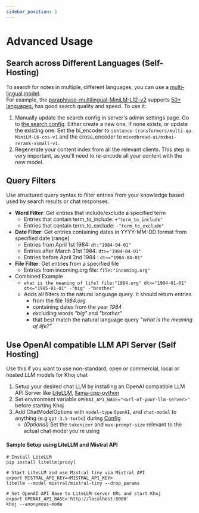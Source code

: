 ```yaml
---
sidebar_position: 3
---
```


# Advanced Usage

## Search across Different Languages (Self-Hosting)
To search for notes in multiple, different languages, you can use a [multi-lingual model](https://www.sbert.net/docs/pretrained_models.html#multi-lingual-models).<br />
For example, the [paraphrase-multilingual-MiniLM-L12-v2](https://huggingface.co/sentence-transformers/paraphrase-multilingual-MiniLM-L12-v2) supports [50+ languages](https://www.sbert.net/docs/pretrained_models.html#:~:text=we%20used%20the%20following%2050%2B%20languages), has good search quality and speed. To use it:
1. Manually update the search config in server's admin settings page. Go to [the search config](http://localhost:42110/server/admin/database/searchmodelconfig/). Either create a new one, if none exists, or update the existing one. Set the bi_encoder to `sentence-transformers/multi-qa-MiniLM-L6-cos-v1` and the cross_encoder to `mixedbread-ai/mxbai-rerank-xsmall-v1`.
2. Regenerate your content index from all the relevant clients. This step is very important, as you'll need to re-encode all your content with the new model.

## Query Filters

Use structured query syntax to filter entries from your knowledge based used by search results or chat responses.

- **Word Filter**: Get entries that include/exclude a specified term
  - Entries that contain term_to_include: `+"term_to_include"`
  - Entries that contain term_to_exclude: `-"term_to_exclude"`
- **Date Filter**: Get entries containing dates in YYYY-MM-DD format from specified date (range)
  - Entries from April 1st 1984: `dt:"1984-04-01"`
  - Entries after March 31st 1984: `dt>="1984-04-01"`
  - Entries before April 2nd 1984 : `dt<="1984-04-01"`
- **File Filter**: Get entries from a specified file
  - Entries from incoming.org file: `file:"incoming.org"`
- Combined Example
  - `what is the meaning of life? file:"1984.org" dt>="1984-01-01" dt<="1985-01-01" -"big" -"brother"`
  - Adds all filters to the natural language query. It should return entries
    - from the file *1984.org*
    - containing dates from the year *1984*
    - excluding words *"big"* and *"brother"*
    - that best match the natural language query *"what is the meaning of life?"*

## Use OpenAI compatible LLM API Server (Self Hosting)
Use this if you want to use non-standard, open or commercial, local or hosted LLM models for Khoj chat
1. Setup your desired chat LLM by installing an OpenAI compatible LLM API Server like [LiteLLM](https://docs.litellm.ai/docs/proxy/quick_start), [llama-cpp-python](https://github.com/abetlen/llama-cpp-python?tab=readme-ov-file#openai-compatible-web-server)
2. Set environment variable `OPENAI_API_BASE="<url-of-your-llm-server>"` before starting Khoj
3. Add ChatModelOptions with `model-type` `OpenAI`, and `chat-model` to anything (e.g `gpt-3.5-turbo`) during [Config](/get-started/setup#3-configure)
   - *(Optional)* Set the `tokenizer` and `max-prompt-size` relevant to the actual chat model you're using

#### Sample Setup using LiteLLM and Mistral API

```shell
# Install LiteLLM
pip install litellm[proxy]

# Start LiteLLM and use Mistral tiny via Mistral API
export MISTRAL_API_KEY=<MISTRAL_API_KEY>
litellm --model mistral/mistral-tiny --drop_params

# Set OpenAI API Base to LiteLLM server URL and start Khoj
export OPENAI_API_BASE='http://localhost:8000'
khoj --anonymous-mode
```
